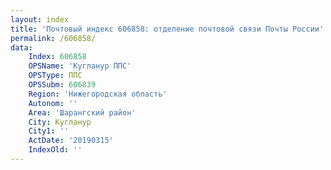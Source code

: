 ```yaml
---
layout: index
title: 'Почтовый индекс 606858: отделение почтовой связи Почты России'
permalink: /606858/
data:
    Index: 606858
    OPSName: 'Кугланур ППС'
    OPSType: ППС
    OPSSubm: 606839
    Region: 'Нижегородская область'
    Autonom: ''
    Area: 'Шарангский район'
    City: Кугланур
    City1: ''
    ActDate: '20190315'
    IndexOld: ''
---
```

